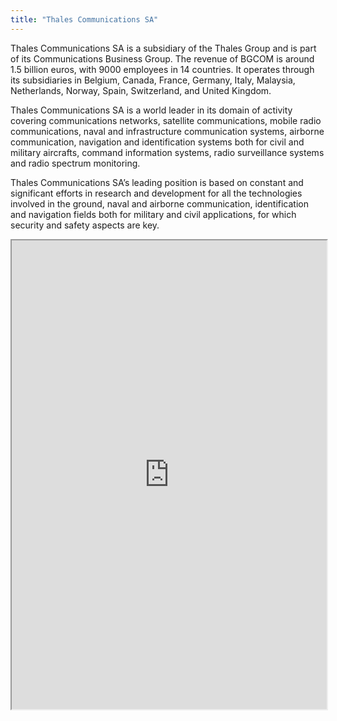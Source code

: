 ```yaml
---
title: "Thales Communications SA"
---
```


Thales Communications SA is a subsidiary of the Thales Group and is part of its Communications Business Group. The revenue of BGCOM is around 1.5 billion euros, with 9000 employees in 14 countries. It operates through its subsidiaries in Belgium, Canada, France, Germany, Italy, Malaysia, Netherlands, Norway, Spain, Switzerland, and United Kingdom.

Thales Communications SA is a world leader in its domain of activity covering communications networks, satellite communications, mobile radio communications, naval and infrastructure communication systems, airborne communication, navigation and identification systems both for civil and military aircrafts, command information systems, radio surveillance systems and radio spectrum monitoring.

Thales Communications SA’s leading position is based on constant and significant efforts in research and development for all the technologies involved in the ground, naval and airborne communication, identification and navigation fields both for military and civil applications, for which security and safety aspects are key.

<iframe height="750" width="100%" src="https://ewelton.github.io/ktest/wiki.html#Thales%20Communications%20SA"></iframe>
